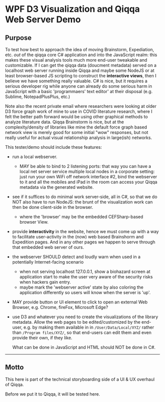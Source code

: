﻿# WPF D3 Visualization and Qiqqa Web Server Demo

## Purpose

To test how best to approach the idea of moving Brainstorm, Expediation, etc. *out* of the qiqqa core C# application and into the JavaScript realm: this makes these visual analysis tools much more end-user tweakable and customizable. If I can get the qiqqa data (doucment metadata) served on a localhost web server running inside Qiqqa and maybe some NodeJS or at least browser-based JS scripting to construct the **interactive views**, then I believe we have something really valuable. C# is nice, but it requires a serious developer rig while anyone can already do some serious harm in JavaScript with a basic 'programmaers' text editor' at their disposal (e.g. Sublime, NotepadPlusPlus, etc.) 

Note also the recent private email where researchers were looking at older D3 force graph work of mine to use in COVID literature research, where I felt the better path forward would be using other graphical methods to analyze literature data. Qiqqa Brainstorm is nice, but at the complexity/density of libraries like mine the default force graph based network view is merely good for some initial "wow" responses, but not really useful for actual visual relationship analysis in large(ish) networks.

This tester/demo should include these features:

- run a local webserver. 
  + MAY be able to bind to 2 listening ports: that way you can have a local net server service multiple local nodes in a corporate setting: just run your own WiFi off network interface #2, bind the webserver to it and all the mobiles and iPad in the room can access your Qiqqa metadata via the generated website.
- see if it suffices to do minimal work server-side, all in C#, so that we do NOT also have to run NodeJS: the brunt of the visualization work can then be done client-side in the browser.
  + where the 'browser' may be the embedded CEFSharp-based browser View.
- provide **interactivity** in the website,  hence we must come up with a way to facilitate user-activity in the (now) web based Brainshorm and Expedition pages. And in any other pages we happen to serve through that embedded web server of ours.
- the webserver SHOULD detect and loudly warn when used in a potentially Internet-facing scenario
  + when not serving localhost 127.0.0.1, show a biohazard screen at application start to make the user very aware of the security risks when hackers gain entry.
  + maybe mark the 'webserver active' state by also coloring the application differently so users will know when the server is 'up'.
- MAY provide button or UI element to click to open an external Web Browser, e.g. Chrome, fireFox, Microsoft Edge?
- use D3 and whatever you need to create the visualizations of the library metadata. Allow the web pages to be edited/customized by the end-user, e.g. by making them available in in `/User/Data/Local/XYZ/` rather than `/Program files/XYZ/`, so that end-users can edit them and even provide their own, if they like. 

  What can be done in JavaScript and HTML should NOT be done in C#.



---

## Motto

This here is part of the technical storyboarding side of a UI & UX overhaul of Qiqqa.

Before we put it to Qiqqa, it will be tested here.
